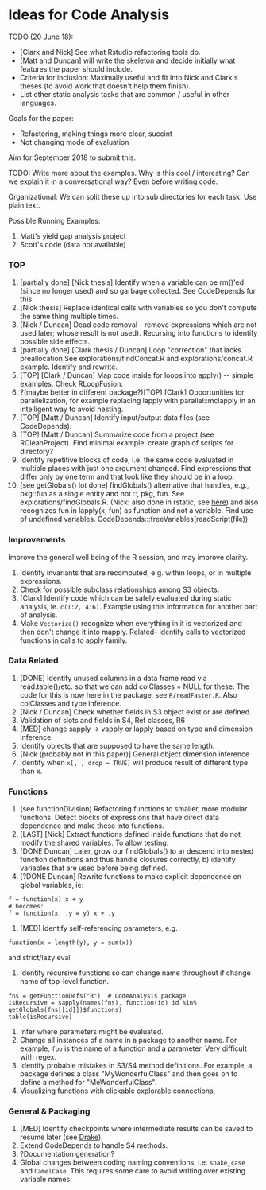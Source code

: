 # Ideas for Code Analysis

TODO (20 June 18):

- [Clark and Nick] See what Rstudio refactoring tools do.
- [Matt and Duncan] will write the skeleton and decide initially what features the  paper should include.
- Criteria for inclusion: Maximally useful and fit into Nick and Clark's theses (to avoid work that
  doesn't help them finish).
- List other static analysis tasks that are common / useful in other languages.

Goals for the paper:

- Refactoring, making things more clear, succint
- Not changing mode of evaluation

Aim for September 2018 to submit this.

TODO: Write more about the examples. Why is this cool / interesting? Can we
explain it in a conversational way? Even before writing code.

Organizational: We can split these up into sub directories for each task.
Use plain text.

Possible Running Examples:
1. Matt's yield gap analysis project
1. Scott's code (data not available)


### TOP

1. [partially done] [Nick thesis] Identify when a variable can be
   rm()'ed (since no longer used) and so garbage collected. See CodeDepends
   for this.
1. [Nick thesis] Replace identical calls with variables so you don't
   compute the same thing multiple times.
1. [Nick / Duncan] Dead code removal - remove expressions which are
   not used later; whose result is not used). Recursing into functions to
   identify possible side effects.
1. [partially done] [Clark thesis / Duncan] Loop "correction" that lacks
   preallocation See explorations/findConcat.R and explorations/concat.R
   example.  Identify and rewrite.
2. [TOP] [Clark / Duncan] Map code inside for loops into apply() -- simple
   examples. Check RLoopFusion.
1. ?(maybe better in different package?)[TOP] [Clark] Opportunities for parallelization, for example replacing
   lapply with parallel::mclapply in an intelligent way to avoid nesting.
1. [TOP] [Matt / Duncan] Identify input/output data files (see CodeDepends).
1. [TOP] [Matt / Duncan] Summarize code from a project (see RCleanProject).
   Find minimal example: create graph of scripts for directory?
1. Identify repetitive blocks of code, i.e. the same code evaluated in multiple
   places with just one argument changed. Find expressions that differ only
   by one term and that look like they should be in a loop.
1. [see getGlobals() lot done] findGlobals() alternative that handles, e.g.,  pkg::fun as a 
   single entity and not ::, pkg, fun.
   See explorations/findGlobals.R.  (Nick: also done in rstatic, see
   [here](https://github.com/nick-ulle/rstatic/blob/master/R/collapse_namespaces.R))
   and also recognizes fun in lapply(x, fun)  as  function and not a
   variable. Find use of undefined variables.
   CodeDepends:::freeVariables(readScript(file))


### Improvements

Improve the general well being of the R session, and may improve clarity.

1. Identify invariants that are recomputed, e.g. within loops, or in
   multiple expressions.
1. Check for possible subclass relationships among S3 objects.
2. [Clark] Identify code which can be safely evaluated during static
   analysis, ie. `c(1:2, 4:6)`. Example using this information for another part
   of analysis.
1. Make `Vectorize()` recognize when everything in it is vectorized and
   then don't change it into mapply. Related- identify calls to vectorized
   functions in calls to apply family.


### Data Related

1. [DONE] Identify unused columns in a data frame read via
   read.table()/etc. so that we can add colClasses = NULL for these. The
   code for this is now here in the package, see `R/readFaster.R`.
   Also colClasses and type inference.
1. [Nick / Duncan] Check whether fields in S3 object exist or are defined.
1. Validation of slots and fields in S4, Ref classes, R6
1. [MED] change sapply -> vapply or lapply based on type and dimension
   inference.
1. Identify objects that are supposed to have the same length.
1. [Nick (probably not in this paper)] General object dimension inference
1. Identify when `x[, , drop = TRUE]` will produce result of different type
   than x.


### Functions

1.  (see functionDivision) Refactoring functions to smaller, more modular functions. Detect blocks
   of expressions that have direct data dependence and make these into
   functions.
1. [LAST] [Nick] Extract functions defined inside functions that do not modify
   the shared variables. To allow testing.
1. [DONE Duncan] Later, grow our findGlobals() to  a) descend into nested function definitions and thus handle
   closures correctly, b) identify variables that are used before being defined.
2. [?DONE Duncan] Rewrite functions to make explicit dependence on global variables, ie:
```{R}
f = function(x) x + y
# becomes:
f = function(x, .y = y) x + .y
```
1. [MED] Identify self-referencing parameters, e.g. 
```
function(x = length(y), y = sum(x))
```
and strict/lazy eval
1. Identify recursive functions so can change name throughout if change name of top-level function.
```{r}
fns = getFunctionDefs("R")  # CodeAnalysis package
isRecursive = sapply(names(fns), function(id) id %in% getGlobals(fns[[id]])$functions)
table(isRecursive)
```
1. Infer where parameters might be evaluated.
1. Change all instances of a name in a package to another name. For
   example, `foo` is the name of a function and a parameter. Very difficult
   with regex.
1. Identify probable mistakes in S3/S4 method definitions. For example, a
   package defines a class "MyWonderfulClass" and then goes on to define a
   method for "MeWonderfulClass".
1. Visualizing functions with clickable explorable connections.


### General & Packaging

1. [MED] Identify checkpoints where intermediate results can be saved to resume
   later (see
   [Drake](https://cran.r-project.org/web/packages/drake/vignettes/drake.html)).
1. Extend CodeDepends to handle S4 methods.
1. ?Documentation generation?
1. Global changes between coding naming conventions, i.e. `snake_case` and `CamelCase`.
   This requires some care to avoid writing over existing variable names.

